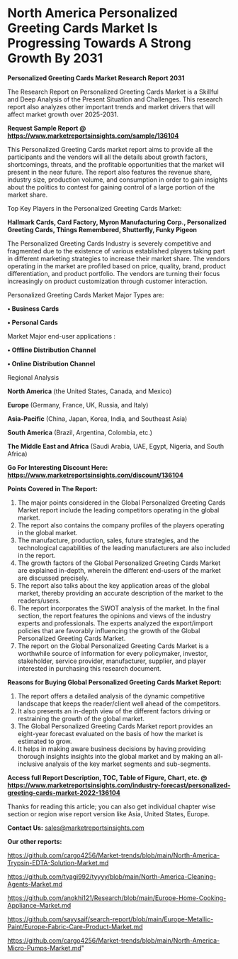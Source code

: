 # North America Personalized Greeting Cards Market Is Progressing Towards A Strong Growth By 2031

<strong>Personalized Greeting Cards Market Research Report 2031</strong>

The Research Report on Personalized Greeting Cards Market is a Skillful and Deep Analysis of the Present Situation and Challenges. This research report also analyzes other important trends and market drivers that will affect market growth over 2025-2031.

<strong>Request Sample Report @ <a href=https://www.marketreportsinsights.com/sample/136104>https://www.marketreportsinsights.com/sample/136104</a></strong>

This Personalized Greeting Cards market report aims to provide all the participants and the vendors will all the details about growth factors, shortcomings, threats, and the profitable opportunities that the market will present in the near future. The report also features the revenue share, industry size, production volume, and consumption in order to gain insights about the politics to contest for gaining control of a large portion of the market share.

Top Key Players in the Personalized Greeting Cards Market:

<strong>Hallmark Cards, Card Factory, Myron Manufacturing Corp., Personalized Greeting Cards, Things Remembered, Shutterfly, Funky Pigeon</strong>

The Personalized Greeting Cards Industry is severely competitive and fragmented due to the existence of various established players taking part in different marketing strategies to increase their market share. The vendors operating in the market are profiled based on price, quality, brand, product differentiation, and product portfolio. The vendors are turning their focus increasingly on product customization through customer interaction.

Personalized Greeting Cards Market Major Types are:

<strong>• Business Cards

• Personal Cards</strong>

Market Major end-user applications :

<strong>• Offline Distribution Channel

• Online Distribution Channel</strong>

Regional Analysis

</u><strong><b>North America</b></strong> (the United States, Canada, and Mexico)

<strong><b>Europe </b></strong>(Germany, France, UK, Russia, and Italy)

<strong><b>Asia-Pacific</b></strong> (China, Japan, Korea, India, and Southeast Asia)

<strong><b>South America</b></strong> (Brazil, Argentina, Colombia, etc.)

<strong><b>The Middle East and Africa</b></strong> (Saudi Arabia, UAE, Egypt, Nigeria, and South Africa)

<strong>Go For Interesting Discount Here: <a href=https://www.marketreportsinsights.com/discount/136104>https://www.marketreportsinsights.com/discount/136104</a></strong>

<strong>Points Covered in The Report:</strong>
<ol>
  <li>The major points considered in the Global Personalized Greeting Cards Market report include the leading competitors operating in the global market.</li>
  <li>The report also contains the company profiles of the players operating in the global market.</li>
  <li>The manufacture, production, sales, future strategies, and the technological capabilities of the leading manufacturers are also included in the report.</li>
  <li>The growth factors of the Global Personalized Greeting Cards Market are explained in-depth, wherein the different end-users of the market are discussed precisely.</li>
  <li>The report also talks about the key application areas of the global market, thereby providing an accurate description of the market to the readers/users.</li>
  <li>The report incorporates the SWOT analysis of the market. In the final section, the report features the opinions and views of the industry experts and professionals. The experts analyzed the export/import policies that are favorably influencing the growth of the Global Personalized Greeting Cards Market.</li>
  <li>The report on the Global Personalized Greeting Cards Market is a worthwhile source of information for every policymaker, investor, stakeholder, service provider, manufacturer, supplier, and player interested in purchasing this research document.</li>
</ol>
<strong>Reasons for Buying Global Personalized Greeting Cards Market Report:</strong>

<ol>
  <li>The report offers a detailed analysis of the dynamic competitive landscape that keeps the reader/client well ahead of the competitors.</li>
  <li>It also presents an in-depth view of the different factors driving or restraining the growth of the global market.</li>
  <li>The Global Personalized Greeting Cards Market report provides an eight-year forecast evaluated on the basis of how the market is estimated to grow.</li>
  <li>It helps in making aware business decisions by having providing thorough insights insights into the global market and by making an all-inclusive analysis of the key market segments and sub-segments.</li>
</ol>
<strong>Access full Report Description, TOC, Table of Figure, Chart, etc. @ <a href=https://www.marketreportsinsights.com/industry-forecast/personalized-greeting-cards-market-2022-136104>https://www.marketreportsinsights.com/industry-forecast/personalized-greeting-cards-market-2022-136104</a></strong>


Thanks for reading this article; you can also get individual chapter wise section or region wise report version like Asia, United States, Europe.

<strong>Contact Us:</strong>
sales@marketreportsinsights.com

<strong>Our other reports:</strong>

<a href=https://github.com/cargo4256/Market-trends/blob/main/North-America-Trypsin-EDTA-Solution-Market.md>https://github.com/cargo4256/Market-trends/blob/main/North-America-Trypsin-EDTA-Solution-Market.md</a>

<a href=https://github.com/tyagi992/tyyyy/blob/main/North-America-Cleaning-Agents-Market.md>https://github.com/tyagi992/tyyyy/blob/main/North-America-Cleaning-Agents-Market.md</a>

<a href=https://github.com/anokhi121/Research/blob/main/Europe-Home-Cooking-Appliance-Market.md>https://github.com/anokhi121/Research/blob/main/Europe-Home-Cooking-Appliance-Market.md</a>

<a href=https://github.com/sayysaif/search-report/blob/main/Europe-Metallic-Paint/Europe-Fabric-Care-Product-Market.md>https://github.com/sayysaif/search-report/blob/main/Europe-Metallic-Paint/Europe-Fabric-Care-Product-Market.md</a>

<a href=https://github.com/cargo4256/Market-trends/blob/main/North-America-Micro-Pumps-Market.md>https://github.com/cargo4256/Market-trends/blob/main/North-America-Micro-Pumps-Market.md</a>"
